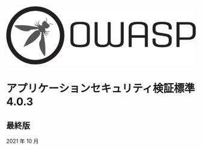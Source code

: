 #

![OWASP LOGO](../images/owasp_logo_1c_notext.png)

# アプリケーションセキュリティ検証標準 4.0.3

## 最終版

2021 年 10 月

